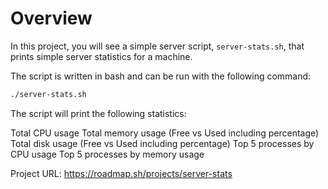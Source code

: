 # Overview

In this project, you will see a simple server script, `server-stats.sh`,
that prints simple server statistics for a machine.

The script is written in bash and can be run with the following command:

```bash
./server-stats.sh
```

The script will print the following statistics:

Total CPU usage
Total memory usage (Free vs Used including percentage)
Total disk usage (Free vs Used including percentage)
Top 5 processes by CPU usage
Top 5 processes by memory usage

Project URL: <https://roadmap.sh/projects/server-stats>
